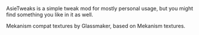 AsieTweaks is a simple tweak mod for mostly personal usage, but you might find something you like in it as well.

Mekanism compat textures by Glassmaker, based on Mekanism textures.

